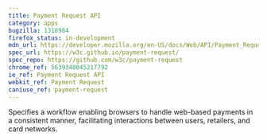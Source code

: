 ```yaml
---
title: Payment Request API
category: apps
bugzilla: 1318984
firefox_status: in-development
mdn_url: https://developer.mozilla.org/en-US/docs/Web/API/Payment_Request_API
spec_url: https://w3c.github.io/payment-request/
spec_repo: https://github.com/w3c/payment-request
chrome_ref: 5639348045217792
ie_ref: Payment Request API
webkit_ref: Payment Request
caniuse_ref: payment-request
---
```


Specifies a workflow enabling browsers to handle web-based payments in a consistent manner, facilitating interactions between users, retailers, and card networks.
